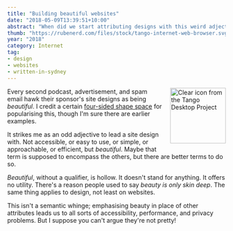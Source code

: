 ```yaml
---
title: "Building beautiful websites"
date: "2018-05-09T13:39:51+10:00"
abstract: "When did we start attributing designs with this weird adjective?"
thumb: "https://rubenerd.com/files/stock/tango-internet-web-browser.svg"
year: "2018"
category: Internet
tag:
- design
- websites
- written-in-sydney
---
```

<p><img src="https://rubenerd.com/files/stock/tango-internet-web-browser.svg" alt="Clear icon from the Tango Desktop Project" style="width:128px; height:128px; float:right; margin:0 0 1em 1em" /></p>

Every second podcast, advertisement, and spam email hawk their sponsor's site designs as being *beautiful*. I credit a certain [four-sided shape space] for popularising this, though I'm sure there are earlier examples.

It strikes me as an odd adjective to lead a site design with. Not accessible, or easy to use, or simple, or approachable, or efficient, but *beautiful*. Maybe that term is supposed to encompass the others, but there are better terms to do so.

*Beautiful*, without a qualifier, is hollow. It doesn't stand for anything. It offers no utility. There's a reason people used to say *beauty is only skin deep*. The same thing applies to design, not least on websites.

This isn't a semantic whinge; emphasising beauty in place of other attributes leads us to all sorts of accessibility, performance, and privacy problems. But I suppose you can't argue they're not pretty! 

[four-sided shape space]: http://adage.com/article/btob/squarespace-debuts-tv-campaign-build-beautiful/299349/ "Squarespace Debuts TV Campaign 'Build It Beautiful'"

